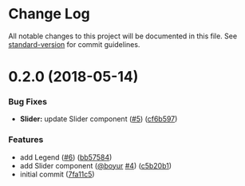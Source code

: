 # Change Log

All notable changes to this project will be documented in this file. See [standard-version](https://github.com/conventional-changelog/standard-version) for commit guidelines.

<a name="0.2.0"></a>
# 0.2.0 (2018-05-14)


### Bug Fixes

* **Slider:** update Slider component ([#5](https://github.com/urbica/ui-kit/issues/5)) ([cf6b597](https://github.com/urbica/ui-kit/commit/cf6b597))


### Features

* add Legend ([#6](https://github.com/urbica/ui-kit/issues/6)) ([bb57584](https://github.com/urbica/ui-kit/commit/bb57584))
* add Slider component ([@boyur](https://github.com/boyur) [#4](https://github.com/urbica/ui-kit/issues/4)) ([c5b20b1](https://github.com/urbica/ui-kit/commit/c5b20b1))
* initial commit ([7fa11c5](https://github.com/urbica/ui-kit/commit/7fa11c5))

